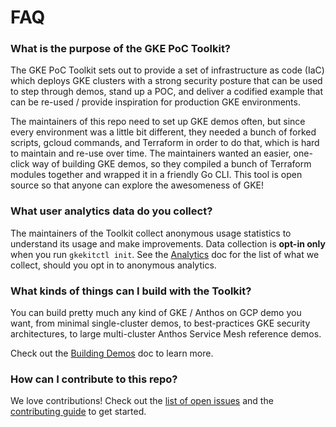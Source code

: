 # FAQ

### What is the purpose of the GKE PoC Toolkit? 

The GKE PoC Toolkit sets out to provide a set of infrastructure as code (IaC) which deploys GKE clusters with a strong security posture that can be used to step through demos, stand up a POC, and deliver a codified example that can be re-used / provide inspiration for production GKE environments. 

The maintainers of this repo need to set up GKE demos often, but since every environment was a little bit different, they needed a bunch of forked scripts, gcloud commands, and Terraform in order to do that, which is hard to maintain and re-use over time. The maintainers wanted an easier, one-click way of building GKE demos, so they compiled a bunch of Terraform modules together and wrapped it in a friendly Go CLI. This tool is open source so that anyone can explore the awesomeness of GKE!  

### What user analytics data do you collect?

The maintainers of the Toolkit collect anonymous usage statistics to understand its usage and make improvements. Data collection is **opt-in only** when you run `gkekitctl init`. See the [Analytics](/docs/analytics) doc for the list of what we collect, should you opt in to anonymous analytics.
### What kinds of things can I build with the Toolkit? 

You can build pretty much any kind of GKE / Anthos on GCP demo you want, from minimal single-cluster demos, to best-practices GKE security architectures, to large multi-cluster Anthos Service Mesh reference demos. 

Check out the [Building Demos](/docs/building-demos.md) doc to learn more.

### How can I contribute to this repo? 

We love contributions! Check out the [list of open issues](https://github.com/gke-poc-toolkit/issues) and the [contributing guide](/CONTRIBUTING.md) to get started. 
